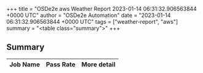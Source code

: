 +++
title = "OSDe2e aws Weather Report 2023-01-14 06:31:32.906563844 +0000 UTC"
author = "OSDe2e Automation"
date = "2023-01-14 06:31:32.906563844 +0000 UTC"
tags = ["weather-report", "aws"]
summary = "<table class=\"summary\"></table>"
+++
## Summary

| Job Name | Pass Rate | More detail |
|----------|-----------|-------------|




